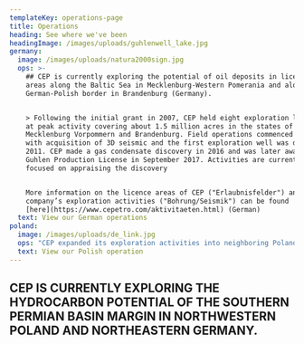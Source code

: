 ```yaml
---
templateKey: operations-page
title: Operations
heading: See where we've been
headingImage: /images/uploads/guhlenwell_lake.jpg
germany:
  image: /images/uploads/natura2000sign.jpg
  ops: >-
    ## CEP is currently exploring the potential of oil deposits in licenced
    areas along the Baltic Sea in Mecklenburg-Western Pomerania and along the
    German-Polish border in Brandenburg (Germany).


    > Following the initial grant in 2007, CEP held eight exploration licenses
    at peak activity covering about 1.5 million acres in the states of
    Mecklenburg Vorpommern and Brandenburg. Field operations commenced in 2009
    with acquisition of 3D seismic and the first exploration well was drilled in
    2011. CEP made a gas condensate discovery in 2016 and was later awarded the
    Guhlen Production License in September 2017. Activities are currently
    focused on appraising the discovery


    More information on the licence areas of CEP ("Erlaubnisfelder") and the
    company’s exploration activities ("Bohrung/Seismik") can be found
    [here](https://www.cepetro.com/aktivitaeten.html) (German)
  text: View our German operations
poland:
  image: /images/uploads/de_link.jpg
  ops: "CEP expanded its exploration activities into neighboring Poland by participating in the first hydrocarbon concessions licensing round in 2016 after successfully completing the pre-qualification procedure. Following the competitive process which follows the European Union Directive 94/22, CEP was awarded the Wolin Concession in northwest Poland in December 2017. The Onshore/ Offshore License is flanked by, and on trend with, two conventional gas-bearing reservoirs where 6 successful wells have been drilled to date.\r\n\n\rCEP has successfully completed an onshore 2D seismic program in late 2018 and in early June of 2019, completed an OBN based 3D seismic survey which is the first of its kind to be conducted in Poland. More information about our activities in Poland can be found here\n\nMore in formation can be found [here](https://focused-payne-ffde0a.netlify.com/pl)"
  text: View our Polish operation
---
```


## CEP IS CURRENTLY EXPLORING THE HYDROCARBON POTENTIAL OF THE SOUTHERN PERMIAN BASIN MARGIN IN NORTHWESTERN POLAND AND NORTHEASTERN GERMANY.

